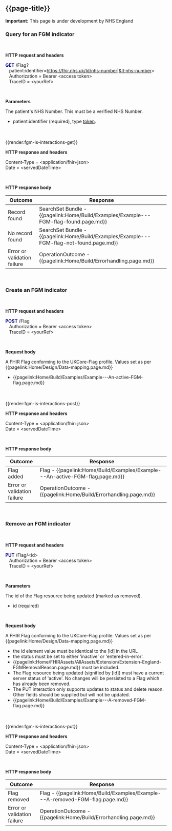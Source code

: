 ## {{page-title}}

  <div markdown="span" class="alert alert-warning" role="alert"><i class="fas fa-exclamation-triangle"></i><b> Important:</b> This page is under development by NHS England</div>


### Query for an FGM indicator

<br>

**HTTP request and headers**
<!--<div style="width: 300px; border: 1px solid darkgrey; padding: 10px; width: 100%">-->
<strong><font color="#00008B">GET</font></strong> /Flag?<br>&nbsp;&nbsp;&nbsp;patient:identifier=https://fhir.nhs.uk/Id/nhs-number|&lt;nhs-number&gt;
<br>&nbsp;&nbsp;&nbsp;Authorization = Bearer &lt;access token&gt;
<br>&nbsp;&nbsp;&nbsp;TraceID  =  &lt;yourRef&gt;
<!--</div>-->

<br>

**Parameters**

The patient's NHS Number. This must be a verified NHS Number.
- patient:identifier (required), type <a href='http://hl7.org/fhir/R4/search.html#token'>token</a>. 

<br>
<br>
{{render:fgm-is-interactions-get}}
<br>

**HTTP response and headers**
<!--<div style="width: 300px; border: 1px solid darkgrey; padding: 10px; width: 100%">-->
Content-Type = &lt;application/fhir+json&gt;<br>
Date             = &lt;servedDateTime&gt;<br>
<!--</div>-->

<br>

**HTTP response body**

| Outcome         | Response                       |
| ----------- | ------------------------  |
| Record found       | SearchSet Bundle - {{pagelink:Home/Build/Examples/Example---FGM-flag-found.page.md}}|
| No record found       | SearchSet Bundle - {{pagelink:Home/Build/Examples/Example---FGM-flag-not-found.page.md}}|
| Error or validation failure      | OperationOutcome - {{pagelink:Home/Build/Errorhandling.page.md}}|

<br>

### Create an FGM indicator

<br>

**HTTP request and headers**
<!--<div style="width: 300px; border: 1px solid darkgrey; padding: 10px; width: 100%">-->
<strong><font color="#00008B">POST</font></strong> /Flag
<br>&nbsp;&nbsp;&nbsp;Authorization = Bearer &lt;access token&gt;
<br>&nbsp;&nbsp;&nbsp;TraceID  =  &lt;yourRef&gt;
<!--</div>-->

<br>

**Request body**

A FHIR Flag conforming to the UKCore-Flag profile. Values set as per {{pagelink:Home/Design/Data-mapping.page.md}}
- {{pagelink:Home/Build/Examples/Example---An-active-FGM-flag.page.md}} 

<br>
<br>
{{render:fgm-is-interactions-post}}
<br>

**HTTP response and headers**
<!--<div style="width: 300px; border: 1px solid darkgrey; padding: 10px; width: 100%">-->
Content-Type = &lt;application/fhir+json&gt;<br>
Date             = &lt;servedDateTime&gt;<br>
<!--</div>-->

<br>

**HTTP response body**

| Outcome         | Response                       |
| ----------- | ------------------------  |
| Flag added       | Flag - {{pagelink:Home/Build/Examples/Example---An-active-FGM-flag.page.md}}|
| Error or validation failure      | OperationOutcome - {{pagelink:Home/Build/Errorhandling.page.md}}

<br>

### Remove an FGM indicator

<br>

**HTTP request and headers**
<!--<div style="width: 300px; border: 1px solid darkgrey; padding: 10px; width: 100%">-->
<strong><font color="#00008B">PUT</font></strong> /Flag/&lt;id&gt;
<br>&nbsp;&nbsp;&nbsp;Authorization = Bearer &lt;access token&gt;
<br>&nbsp;&nbsp;&nbsp;TraceID  =  &lt;yourRef&gt;
<!--</div>-->

<br>

**Parameters**

The id of the Flag resource being updated (marked as removed).
- id (required)

<br>

**Request body**

A FHIR Flag conforming to the UKCore-Flag profile. Values set as per {{pagelink:Home/Design/Data-mapping.page.md}}
- the id element value must be identical to the [id] in the URL
- the status must be set to either 'inactive' or 'entered-in-error'.
- {{pagelink:Home/FHIRAssets/AllAssets/Extension/Extension-England-FGMRemovalReason.page.md}} must be included. 
-  The Flag resource being updated (signified by [id]) must have a current server status of 'active'. No changes will be persisted to a Flag which has already been removed.
- The PUT interaction only supports updates to status and delete reason. Other fields should be supplied but will not be updated.
- {{pagelink:Home/Build/Examples/Example---A-removed-FGM-flag.page.md}}

<br>
<br>
{{render:fgm-is-interactions-put}}
<br>

**HTTP response and headers**
<!--<div style="width: 300px; border: 1px solid darkgrey; padding: 10px; width: 100%">-->
Content-Type = &lt;application/fhir+json&gt;<br>
Date             = &lt;servedDateTime&gt;<br>
<!--</div>-->

<br>

**HTTP response body**

| Outcome         | Response                       |
| ----------- | ------------------------  |
| Flag removed       | Flag - {{pagelink:Home/Build/Examples/Example---A-removed-FGM-flag.page.md}}|
| Error or validation failure      | OperationOutcome - {{pagelink:Home/Build/Errorhandling.page.md}}|

